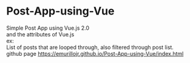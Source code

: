 # Post-App-using-Vue
  
Simple Post App using Vue.js 2.0  
and the attributes of Vue.js  
ex:  
List of posts that are looped through, also filtered through post list.  
github page
https://emurillojr.github.io/Post-App-using-Vue/index.html
